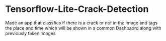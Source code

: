 # Tensorflow-Lite-Crack-Detection
Made an app that classfies if there is a crack or not in the image and tags the place and time which will be shown in a common Dashbaord along with previously taken images
